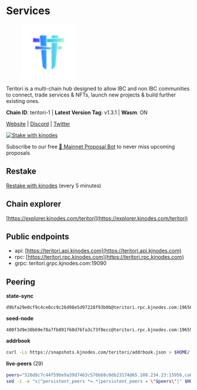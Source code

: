 # Services

<figure><img src="https://raw.githubusercontent.com/kj89/cosmos-images/main/logos/teritori.png" width="150" alt=""><figcaption></figcaption></figure>

Teritori is a multi-chain hub designed to allow IBC and non IBC communities  to connect, trade services & NFTs, launch new projects & build further existing ones.

**Chain ID**: teritori-1 | **Latest Version Tag**: v1.3.1 | **Wasm**: ON

[Website](https://teritori.com) | [Discord](https://discord.gg/teritori) | [Twitter](https://twitter.com/TeritoriNetwork)

[![Stake with kjnodes](https://i.ibb.co/cr44Q8j/button-stake-with-kjnodes.png)](https://restake.app/teritori/torivaloper184ln03hkpt75uhrrr26f66kvcqvf4yn4nc2xjm)

Subscribe to our free [🤖 Mainnet Proposal Bot](https://t.me/kjnodes_proposal_bot) to never miss upcoming proposals

## Restake

[Restake with kjnodes](https://restake.app/teritori/torivaloper184ln03hkpt75uhrrr26f66kvcqvf4yn4nc2xjm) (every 5 minutes)
## Chain explorer
[https://explorer.kjnodes.com/teritori](https://explorer.kjnodes.com/teritori)

## Public endpoints

* api: [https://teritori.api.kjnodes.com](https://teritori.api.kjnodes.com)
* rpc: [https://teritori.rpc.kjnodes.com](https://teritori.rpc.kjnodes.com)
* grpc: teritori.grpc.kjnodes.com:19090

## Peering

**state-sync**

```text
d9bfa29e0cf9c4ce0cc9c26d98e5d97228f93b0b@teritori.rpc.kjnodes.com:19656
```

**seed-node**

```text
400f3d9e30b69e78a7fb891f60d76fa3c73f0ecc@teritori.rpc.kjnodes.com:19659
```

**addrbook**
```bash
curl -Ls https://snapshots.kjnodes.com/teritori/addrbook.json > $HOME/.teritorid/config/addrbook.json
```

**live-peers** (29)
```bash
peers="526d8c7c44f59be9a39d7463c576b68c0db23174@65.108.234.23:15956,ca0d6b49b304c5f1c629809795f50440d5710b40@159.89.40.188:26656,c670830fdf60374f008fa4a4eb851deddcdaef5b@65.109.88.107:46656,8f28518afd31a42ea81bb3232a50ab0cec4dcdf7@51.158.236.131:26656,d9bfa29e0cf9c4ce0cc9c26d98e5d97228f93b0b@65.109.88.38:19656,41caa4106f68977e3a5123e56f57934a2d34a1c1@185.16.38.210:27166,c12c1ed98ab1f24266980c1f05ed0ca8812ca7aa@95.217.192.230:16656,63c28f10976800fd783930067d3d3a4eef358b28@173.215.85.171:20070,5a98d637a16b16bf425a4a785c9d11a7d1e5b8a0@65.21.131.215:26736,15e7d5ef19a373da5ca7aebbe3b57203f21e0a07@198.244.179.127:26656,e1b058e5cfa2b836ddaa496b10911da62dcf182e@138.201.8.248:26656,35de81a10ed992e427e6eb1d0d9ec3622d0f37fe@193.70.47.90:15956,6ef7a8bc7a3cc0856594f12570e8f2282a099dcf@65.109.93.152:26796,e726816f42831689eab9378d5d577f1d06d25716@176.9.188.21:26656,0b27217386756577e1eadf00c4169dc8f041e522@51.210.7.219:26656,11f78b7959eb7454ed6ec2bd77a3f45491463fc8@162.19.89.8:10756,efe721a953196d8c5f2375b86dcd54285aec565c@51.158.231.48:26656,8480ce1f929a9410567d315a5b3fc2709c2807a7@93.115.25.106:51656,2b4f46e601fb4ede2a0c98976337e3afdaa50dac@65.108.238.102:15956,35cdec21668ac214c74a6e45d444f6933f094bc4@144.202.72.17:26646,b212d5740b2e11e54f56b072dc13b6134650cfb5@134.65.192.81:26656,17308ce7e097819743a01c0d30fedaa27e9f16a4@141.95.65.73:15956,16f90d350de14a596ebdc683ce5e703c14e40bb3@75.119.146.181:19656,7fed06d0391518f81f56fd8fbe964558f3b7d9da@37.59.21.96:15956,6085c32b26fb1baa4b16b426f5d56f2fff81cfc7@135.181.165.246:26656,ebc272824924ea1a27ea3183dd0b9ba713494f83@95.214.52.139:27166,ce3baba928ae06cd3ff0af20aec888a82ddffef7@54.37.129.171:26656,46b7ae20e3cc4264076a91c3601f3894a021a80d@65.108.6.45:36656,ad347ea1ec920d12ccda2341348bcc89687739ef@88.99.164.158:38026"
sed -i -e "s|^persistent_peers *=.*|persistent_peers = \"$peers\"|" $HOME/.teritorid/config/config.toml
```
